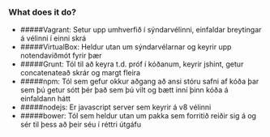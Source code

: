 ### What does it do?

* #####Vagrant:
  Setur upp umhverfið í sýndarvélinni, einfaldar breytingar á vélinni í einni skrá
* #####VirtualBox:
  Heldur utan um sýndarvélarnar og keyrir upp notendaviðmót fyrir þær
* #####Grunt:
  Tól til að keyra t.d. próf í kóðanum, keyrir jshint, getur concatenateað skrár og margt fleira
* #####npm:
  Tól sem gefur okkur aðgang að ansi stóru safni af kóða þar sem þú getur sótt þér það sem þú vilt og bætt inní þinn kóða á einfaldann hátt
* #####nodejs:
  Er javascript server sem keyrir á v8 vélinni
* #####bower:
  Tól sem heldur utan um pakka sem forritið reiðir sig á og sér til þess að þeir séu í réttri útgáfu
